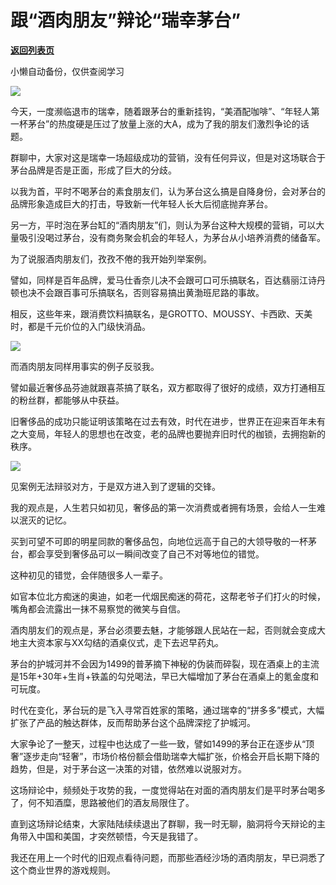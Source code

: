 # 跟“酒肉朋友”辩论“瑞幸茅台”

[**返回列表页**](/gzh/政事堂2019)

小懒自动备份，仅供查阅学习

![](https://mmbiz.qpic.cn/mmbiz_jpg/rxhS23yu8cMtzDaejKVfALA4azPNN8P9lRUnDq39WOIcqibGQqIpH7AtuKC3nmhU4dqeriaPq3PjsXmoibqkD9BnA/640?wx_fmt=jpeg)

今天，一度濒临退市的瑞幸，随着跟茅台的重新挂钩，“美酒配咖啡”、“年轻人第一杯茅台”的热度硬是压过了放量上涨的大A，成为了我的朋友们激烈争论的话题。  

群聊中，大家对这是瑞幸一场超级成功的营销，没有任何异议，但是对这场联合于茅台品牌是否是正面，形成了巨大的分歧。

以我为首，平时不喝茅台的素食朋友们，认为茅台这么搞是自降身份，会对茅台的品牌形象造成巨大的打击，导致新一代年轻人长大后彻底抛弃茅台。

另一方，平时泡在茅台缸的“酒肉朋友”们，则认为茅台这种大规模的营销，可以大量吸引没喝过茅台，没有商务聚会机会的年轻人，为茅台从小培养消费的储备军。

为了说服酒肉朋友们，孜孜不倦的我开始列举案例。  

譬如，同样是百年品牌，爱马仕香奈儿决不会跟可口可乐搞联名，百达翡丽江诗丹顿也决不会跟百事可乐搞联名，否则容易搞出黄渤班尼路的事故。

相反，这些年来，跟消费饮料搞联名，是GROTTO、MOUSSY、卡西欧、天美时，都是千元价位的入门级快消品。

![](https://mmbiz.qpic.cn/mmbiz_jpg/rxhS23yu8cMtzDaejKVfALA4azPNN8P91V9pxP9Z8EpibgKGMLtG1tJX9szWTTC5a6WCiajtno8XRhVH0LtpZgUw/640?wx_fmt=jpeg)

而酒肉朋友同样用事实的例子反驳我。

譬如最近奢侈品芬迪就跟喜茶搞了联名，双方都取得了很好的成绩，双方打通相互的粉丝群，都能够从中获益。

旧奢侈品的成功只能证明该策略在过去有效，时代在进步，世界正在迎来百年未有之大变局，年轻人的思想也在改变，老的品牌也要抛弃旧时代的枷锁，去拥抱新的秩序。  

![](https://mmbiz.qpic.cn/mmbiz_jpg/rxhS23yu8cMtzDaejKVfALA4azPNN8P9eLrmhRibjCFps9gByFicF9DRyBrGKYJEPNtzyg6KULrUJeZbiaRqLcj5A/640?wx_fmt=jpeg)

见案例无法辩驳对方，于是双方进入到了逻辑的交锋。

我的观点是，人生若只如初见，奢侈品的第一次消费或者拥有场景，会给人一生难以泯灭的记忆。

买到可望不可即的明星同款的奢侈品包，向地位远高于自己的大领导敬的一杯茅台，都会享受到奢侈品可以一瞬间改变了自己不对等地位的错觉。  

这种初见的错觉，会伴随很多人一辈子。

如官本位北方痴迷的奥迪，如老一代烟民痴迷的荷花，这帮老爷子们打火的时候，嘴角都会流露出一抹不易察觉的微笑与自信。

酒肉朋友们的观点是，茅台必须要去魅，才能够跟人民站在一起，否则就会变成大地主大资本家与XX勾结的酒桌仪式，走下去迟早药丸。

茅台的护城河并不会因为1499的普茅摘下神秘的伪装而碎裂，现在酒桌上的主流是15年+30年+生肖+铁盖的勾兑喝法，早已大幅增加了茅台在酒桌上的氪金度和可玩度。  

时代在变化，茅台玩的是飞入寻常百姓家的策略，通过瑞幸的“拼多多”模式，大幅扩张了产品的触达群体，反而帮助茅台这个品牌深挖了护城河。

大家争论了一整天，过程中也达成了一些一致，譬如1499的茅台正在逐步从“顶奢”逐步走向“轻奢”，市场价格份额会借助瑞幸大幅扩张，价格会开启长期下降的趋势，但是，对于茅台这一决策的对错，依然难以说服对方。

这场辩论中，频频处于攻势的我，一度觉得站在对面的酒肉朋友们是平时茅台喝多了，何不知酒糜，思路被他们的酒友局限住了。

直到这场辩论结束，大家陆陆续续退出了群聊，我一时无聊，脑洞将今天辩论的主角带入中国和美国，才突然顿悟，今天是我错了。

我还在用上一个时代的旧观点看待问题，而那些酒经沙场的酒肉朋友，早已洞悉了这个商业世界的游戏规则。  

